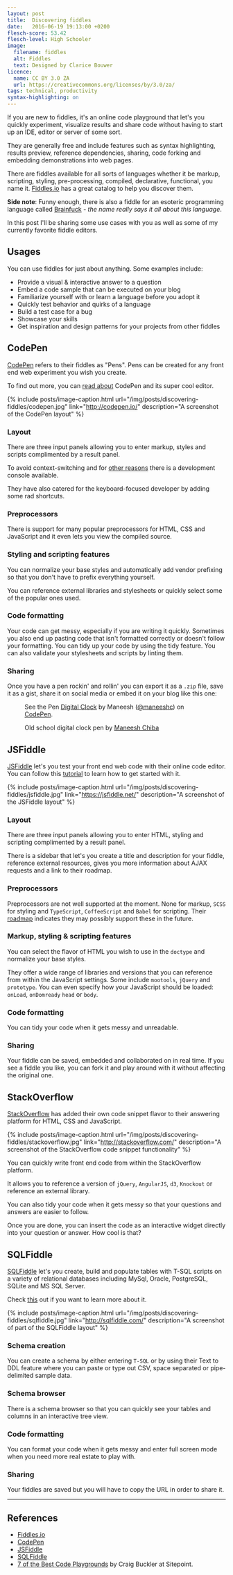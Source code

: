 ```yaml
---
layout: post
title:  Discovering fiddles
date:   2016-06-19 19:13:00 +0200
flesch-score: 53.42
flesch-level: High Schooler
image:
  filename: fiddles
  alt: Fiddles
  text: Designed by Clarice Bouwer
licence:
  name: CC BY 3.0 ZA
  url: https://creativecommons.org/licenses/by/3.0/za/
tags: technical, productivity
syntax-highlighting: on
---
```


If you are new to fiddles, it's an online code playground that let's you
quickly experiment, visualize results and share code without having to start
up an IDE, editor or server of some sort.

They are generally free and include features such as syntax highlighting,
results preview, reference dependencies, sharing, code forking and
embedding demonstrations into web pages.

There are fiddles available for all sorts of languages whether it be markup,
scripting, styling, pre-processing, compiled, declarative, functional,
you name it. [Fiddles.io](https://fiddles.io/) has a great catalog to help
you discover them.

<b>Side note</b>: Funny enough, there is also a fiddle for an esoteric programming language called
[Brainfuck](https://en.wikipedia.org/wiki/Brainfuck) - *the name really says
it all about this language*.

In this post I'll be sharing some use cases with you as well as some of my
currently favorite fiddle editors.

## Usages
You can use fiddles for just about anything. Some examples include:

* Provide a visual & interactive answer to a question
* Embed a code sample that can be executed on your blog
* Familiarize yourself with or learn a language before you adopt it
* Quickly test behavior and quirks of a language
* Build a test case for a bug
* Showcase your skills
* Get inspiration and design patterns for your projects from other fiddles

## CodePen
[CodePen](http://codepen.io/) refers to their fiddles as "Pens". Pens can
be created for any front end web experiment you wish you create.

To find out more, you can [read about](https://codepen.io/hello/) CodePen and
its super cool editor.

{% include posts/image-caption.html
     url="/img/posts/discovering-fiddles/codepen.jpg"
     link="http://codepen.io/"
     description="A screenshot of the CodePen layout"
%}

### Layout
There are three input panels allowing you to enter markup, styles and
scripts complimented by a result panel.

To avoid context-switching and for
[other reasons](https://blog.codepen.io/2016/01/27/new-feature-javascript-console/)
there is a development console available.

They have also catered for the keyboard-focused developer by adding some rad
shortcuts.

### Preprocessors
There is support for many popular preprocessors for HTML, CSS and JavaScript
and it even lets you view the compiled source.

### Styling and scripting features
You can normalize your base styles and automatically add vendor prefixing so that you
don't have to prefix everything yourself.

You can reference external libraries and stylesheets or quickly select
some of the popular ones used.

### Code formatting
Your code can get messy, especially if you are writing it quickly. Sometimes you
also end up pasting code that isn't formatted correctly or doesn't follow your
formatting. You can tidy up your code by using the tidy feature.
You can also validate your stylesheets and scripts by linting them.

### Sharing
Once you have a pen rockin' and rollin' you can export it as a `.zip` file,
save it as a gist, share it on social media or embed it on your blog like this
one:

<figure>
  <p data-height="350" data-theme-id="0" data-slug-hash="mJBYqy" data-default-tab="css,result" data-user="maneeshc" data-embed-version="2" class="codepen">See the Pen <a href="http://codepen.io/maneeshc/pen/mJBYqy/">Digital Clock</a> by Maneesh (<a href="http://codepen.io/maneeshc">@maneeshc</a>) on <a href="http://codepen.io">CodePen</a>.</p>
  <script async src="//assets.codepen.io/assets/embed/ei.js"></script>
  <figcaption>Old school digital clock pen by <a href="http://codepen.io/maneeshc">Maneesh Chiba</a></figcaption>
</figure>

## JSFiddle
[JSFiddle](https://jsfiddle.net/) let's you test your front end web code
with their online code editor. You can follow this
[tutorial](http://doc.jsfiddle.net/tutorial.html)
to learn how to get started with it.

{% include posts/image-caption.html
     url="/img/posts/discovering-fiddles/jsfiddle.jpg"
     link="https://jsfiddle.net/"
     description="A screenshot of the JSFiddle layout"
%}

### Layout
There are three input panels allowing you to enter HTML, styling and
scripting complimented by a result panel.

There is a sidebar that let's you create a title and description for your
fiddle, reference external resources, gives you more information about
AJAX requests and a link to their roadmap.

### Preprocessors
Preprocessors are not well supported at the moment. None for markup,
`SCSS` for styling and `TypeScript`, `CoffeeScript` and `Babel` for scripting.
Their [roadmap](https://trello.com/b/LakLkQBW/jsfiddle-roadmap) indicates
they may possibly support these in the future.

### Markup, styling & scripting features
You can select the flavor of HTML you wish to use in the `doctype` and
normalize your base styles.

They offer a wide range of libraries and versions that you can reference from
within the JavaScript settings. Some include `mootools`, `jQuery` and `prototype`.
You can even specify how your JavaScript should be loaded: `onLoad`,
`onDomready` `head` or `body`.

### Code formatting
You can tidy your code when it gets messy and unreadable.

### Sharing
Your fiddle can be saved, embedded and collaborated on in real time. If you
see a fiddle you like, you can fork it and play around with it without affecting
the original one.

## StackOverflow
[StackOverflow](http://stackoverflow.com/) has added their own code snippet
flavor to their answering platform for HTML, CSS and JavaScript.

{% include posts/image-caption.html
     url="/img/posts/discovering-fiddles/stackoverflow.jpg"
     link="http://stackoverflow.com/"
     description="A screenshot of the StackOverflow code snippet functionality"
%}

You can quickly write front end code from within the StackOverflow platform.

It allows you to reference a version of `jQuery`, `AngularJS`, `d3`, `Knockout`
or reference an external library.

You can also tidy your code when it gets messy so that your questions and
answers are easier to follow.

Once you are done, you can insert the code as an interactive widget
directly into your question or answer. How cool is that?

## SQLFiddle
[SQLFiddle](http://sqlfiddle.com/) let's you create, build and populate tables
with T-SQL scripts on a variety of relational databases including MySql,
Oracle, PostgreSQL, SQLite and MS SQL Server.

Check [this](http://sqlfiddle.com/about.html) out if you want to learn more
about it.

{% include posts/image-caption.html
     url="/img/posts/discovering-fiddles/sqlfiddle.jpg"
     link="http://sqlfiddle.com/"
     description="A screenshot of part of the SQLFiddle layout"
%}

### Schema creation
You can create a schema by either entering `T-SQL` or by using their Text
to DDL feature where you can paste or type out CSV, space separated or
pipe-delimited sample data.

### Schema browser
There is a schema browser so that you can quickly see your tables and columns
in an interactive tree view.

### Code formatting
You can format your code when it gets messy and enter full screen mode when
you need more real estate to play with.

### Sharing
Your fiddles are saved but you will have to copy the URL in order to share it.

---

## References

* [Fiddles.io](https://fiddles.io/)
* [CodePen](http://codepen.io/)
* [JSFiddle](https://jsfiddle.net/)
* [SQLFiddle](http://sqlfiddle.com/)
* [7 of the Best Code Playgrounds](https://www.sitepoint.com/7-code-playgrounds/)
  by Craig Buckler at Sitepoint.
